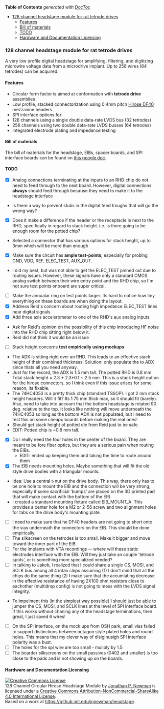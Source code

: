 <!-- START doctoc generated TOC please keep comment here to allow auto update -->
<!-- DON'T EDIT THIS SECTION, INSTEAD RE-RUN doctoc TO UPDATE -->
**Table of Contents**  *generated with [DocToc](https://github.com/thlorenz/doctoc)*

- [128 channel headstage module for rat tetrode drives](#128-channel-headstage-module-for-rat-tetrode-drives)
  - [Features](#features)
  - [Bill of materials](#bill-of-materials)
  - [TODO](#todo)
  - [Hardware and Documentation Licensing](#hardware-and-documentation-licensing)

<!-- END doctoc generated TOC please keep comment here to allow auto update -->

### 128 channel headstage module for rat tetrode drives
A very low profile digital headstage for amplifying, filtering, and digitizing microwire voltage data from a microdrive implant. Up to 256 wires (64 tetrodes) can be acquired.

#### Features
- Circular form factor is aimed at conformation with **tetrode drive** assemblies
 - Low profile, stacked connectorization using 0.4mm pitch [Hirose DF40](http://www.digikey.com/product-search/en?FV=ffec4097) mezzanine headers
- SPI interface options for:
 - 128 channels using a single double data-rate LVDS bus (32 tetrodes)
 - 256 channels using two double data-rate LVDS busses (64 tetrodes)
- Integrated electrode plating and impedance testing

#### Bill of materials
The bill of materials for the headstage, EIBs, spacer boards, and SPI interface boards can be found on [this google doc](https://docs.google.com/spreadsheets/d/1F-KWcdvH_63iXjZf0cgCfDiFX6XXW3qw6rlR8DZrFpQ/edit?usp=sharing).

#### TODO
- [x] Analog connections terminating at the inputs to an RHD chip do not need to feed through to the next board. However, digital connections __always__ should feed through because they need to make it to the headstage interface
 - Is there a way to prevent stubs in the digital feed troughs that will go the wrong way?
- [x] Does it make a difference if the header or the receptacle is next to the RHD, specifically in regard to stack height. i.e. is there going to be enough room for the potted chip?
 - Selected a connector that has various options for stack height, up to 3mm which will be more than enough
- [x] Make sure the circuit has __ample test-points__, especially for probing GND, VDD, REF, ELEC_TEST, AUX_OUT.
 - I did my best, but was not able to get the ELEC_TEST pinned out due to routing issues. However, these signals have only a standard CMOS analog switch between their wire entry point and the RHD chip, so I'm not sure test points onboard are super critical.
- [ ] Make the annualar ring on test points larger. Its hard to notice how tiny everything on these boards are when doing the layout.
- [x] Address Reid's concern about routing high impedance ELEC_TEST lines near digital signals
- [x] Add three axis accelerometer to one of the RHD's aux analog inputs
 - Ask for Reid's opinion on the possibility of this chip introducing HF noise into the RHD chip sitting right below it.
 - Reid did not think it would be an issue
- [ ] Stack height concerns __test empirically using mockups__
 - The ADX is sitting right over an RHD. This leads to an effective stack height of their combined thickness. Solution: only populate the to ADX since thats all you need anyway. 
 - Just for the record, the ADX is 1.5 mm tall. The potted RHD is 0.8 mm. Total stack height = 2.3 + 2.3*0.1 ~ 2.5 mm. This is a stack height option for the hirose connectors, so I think even if this issue arises for some reason, its fixable. 
 - The 74HC4053 is a pretty thick chip (standard TSSOP). I got 2 mm stack height headers. Will it fit? Its 1.75 mm thick max, so it should fit (barely). Also, need to take into account that the bottom headstage is rotated 90 deg. relative to the top. It looks like nothing will move underneath the 74HC4053 so long as the bottom ADX is not populated, but I need to test this on some cheapo boards before making the real ones!
 - Should get stack height of potted die from Reid just to be safe.
  - EDIT: Potted chip is ~0.8 mm tall. 
- [x] Do I really need the four holes in the center of the board. They are meant to be fore fiber optics, but they are a serious pain when routing the EIBs.
  - EDIT: ended up keeping them and taking the time to route around them
- [x] The EIB needs mounting holes. Maybe something that will fit the old style drive bodies with a triangular mounts.
 - Idea: Use a central t-nut on the drive body. This way, there only has to be one hole to mount the EIB and the connection will be very strong, especially if some sacrificial 'bumps' are placed on the 3D printed pad that will make contact with the bottom of the EIB.
 - I created a standard mounting fixture called EIB_MOUNT_A. This provides a center hole for a M2 or 2-56 screw and two alignment holes for tabs on the drive body's mounting plate.
- [ ] I need to make sure that he DF40 headers are not going to short onto the vias underneath the connectors on the EIB. This should be done empirically.
- [ ] The silkscreen on the tetrodes is too small. Make it bigger and move toward the inner part of the EIB.
- [ ] For the implants with VTA recordings -- where will these static electrodes interface with the EIB. Will they just take an couple 'tetrode spots', or is something more specialized needed?
- [ ] In talking to Jakob, I realized that I could share a single CS, MOSI, and SCLK bus among all 4 intan chips assuming (1) I don't mind that all the chips do the same thing (2) I make sure that the accumlating decrease in the effective resistance of having 2X100 ohm resistors close to eachother (multidrop config) is not going to mess with the LVDS signal integrity.
 - To impelment this (in the simplest way possible) I should just be able to jumper the CS, MOSI, and SCLK lines at the level of SPI interface board. If this works without chaning any of the headstage terminations, then great, I just saved 6 wires!
- [ ] On the SPI interface, on the mock ups from OSH park, small vias failed to support distinctions between octagon style plated holes and round holes. This means that my clever way of disiginusigh SPI interface polarity was a bust. 
- [ ] The holes for the spi wire are too small - muliply by 1.5
- [ ] The boarder silkscreens on the small passives (0402 and smaller) is too close to the pads and is not showing up on the boards.

#### Hardware and Documentation Licensing
<a rel="license" href="http://creativecommons.org/licenses/by-nc-sa/4.0/"><img alt="Creative Commons License" style="border-width:0" src="https://i.creativecommons.org/l/by-nc-sa/4.0/88x31.png" /></a><br /><span xmlns:dct="http://purl.org/dc/terms/" property="dct:title">128 Channel Circular Hirose Headstage Module</span> by <a xmlns:cc="http://creativecommons.org/ns##" href="https://github.com/jonnew/cyclops" property="cc:attributionName" rel="cc:attributionURL">Jonathan P. Newman</a> is licensed under a <a rel="license" href="http://creativecommons.org/licenses/by-nc-sa/4.0/">Creative Commons Attribution-NonCommercial-ShareAlike 4.0 International License</a>.<br />Based on a work at <a xmlns:dct="http://purl.org/dc/terms/" href="https://github.com/jonnew/cyclops" rel="dct:source">https://github.mit.edu/jpnewman/headstage</a>.


